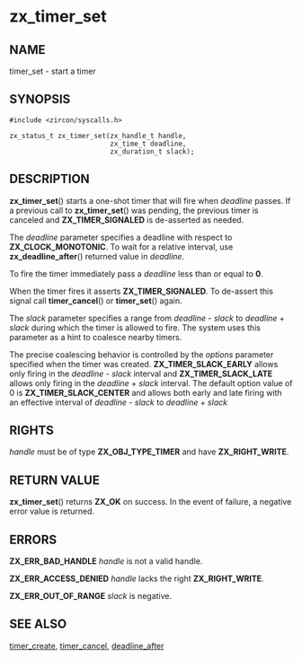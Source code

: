 # zx_timer_set

## NAME

<!-- Updated by scripts/update-docs-from-abigen, do not edit this section manually. -->

timer_set - start a timer

## SYNOPSIS

<!-- Updated by scripts/update-docs-from-abigen, do not edit this section manually. -->

```
#include <zircon/syscalls.h>

zx_status_t zx_timer_set(zx_handle_t handle,
                         zx_time_t deadline,
                         zx_duration_t slack);
```

## DESCRIPTION

**zx_timer_set**() starts a one-shot timer that will fire when
*deadline* passes. If a previous call to **zx_timer_set**() was
pending, the previous timer is canceled and
**ZX_TIMER_SIGNALED** is de-asserted as needed.

The *deadline* parameter specifies a deadline with respect to
**ZX_CLOCK_MONOTONIC**. To wait for a relative interval,
use **zx_deadline_after**() returned value in *deadline*.

To fire the timer immediately pass a *deadline* less than or equal to **0**.

When the timer fires it asserts **ZX_TIMER_SIGNALED**. To de-assert this
signal call **timer_cancel**() or **timer_set**() again.

The *slack* parameter specifies a range from *deadline* - *slack* to
*deadline* + *slack* during which the timer is allowed to fire. The system
uses this parameter as a hint to coalesce nearby timers.

The precise coalescing behavior is controlled by the *options* parameter
specified when the timer was created. **ZX_TIMER_SLACK_EARLY** allows only
firing in the *deadline* - *slack* interval and **ZX_TIMER_SLACK_LATE**
allows only firing in the *deadline* + *slack* interval. The default
option value of 0 is **ZX_TIMER_SLACK_CENTER** and allows both early and
late firing with an effective interval of *deadline* - *slack* to
*deadline* + *slack*

## RIGHTS

<!-- Updated by scripts/update-docs-from-abigen, do not edit this section manually. -->

*handle* must be of type **ZX_OBJ_TYPE_TIMER** and have **ZX_RIGHT_WRITE**.

## RETURN VALUE

**zx_timer_set**() returns **ZX_OK** on success.
In the event of failure, a negative error value is returned.


## ERRORS

**ZX_ERR_BAD_HANDLE**  *handle* is not a valid handle.

**ZX_ERR_ACCESS_DENIED**  *handle* lacks the right **ZX_RIGHT_WRITE**.

**ZX_ERR_OUT_OF_RANGE**  *slack* is negative.

## SEE ALSO

[timer_create](timer_create.md),
[timer_cancel](timer_cancel.md),
[deadline_after](deadline_after.md)
